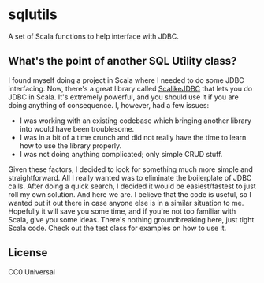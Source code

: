 # sqlutils

A set of Scala functions to help interface with JDBC.

## What's the point of another SQL Utility class?
I found myself doing a project in Scala where I needed to do some JDBC interfacing. Now, there's a great library called [ScalikeJDBC] that lets you do JDBC in Scala. It's extremely powerful, and you should use it if you are doing anything of consequence. I, however, had a few issues:
 - I was working with an existing codebase which bringing another library into would have been troublesome.
 - I was in a bit of a time crunch and did not really have the time to learn how to use the library properly.
 - I was not doing anything complicated; only simple CRUD stuff.

Given these factors, I decided to look for something much more simple and straightforward. All I really wanted was to eliminate the boilerplate of JDBC calls. After doing a quick search, I decided it would be easiest/fastest to just roll my own solution. And here we are. I believe that the code is useful, so I wanted put it out there in case anyone else is in a similar situation to me. Hopefully it will save you some time, and if you're not too familiar with Scala, give you some ideas. There's nothing groundbreaking here, just tight Scala code. Check out the test class for examples on how to use it.

License
----

CC0 Universal

[ScalikeJDBC]:http://scalikejdbc.org/